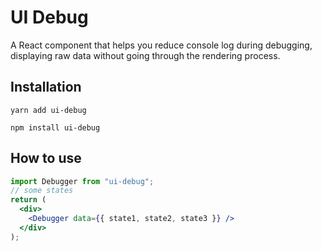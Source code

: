 # UI Debug

A React component that helps you reduce console log during debugging, displaying raw data without going through the rendering process.

## Installation

```cli
yarn add ui-debug
```

```cli
npm install ui-debug
```

## How to use

```jsx
import Debugger from "ui-debug";
// some states
return (
  <div>
    <Debugger data={{ state1, state2, state3 }} />
  </div>
);
```
